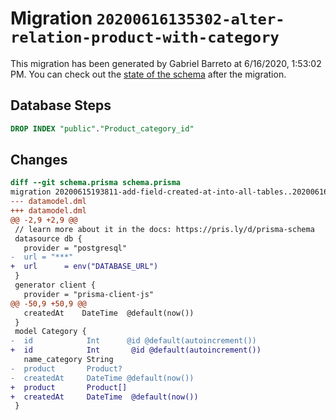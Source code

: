 # Migration `20200616135302-alter-relation-product-with-category`

This migration has been generated by Gabriel Barreto at 6/16/2020, 1:53:02 PM.
You can check out the [state of the schema](./schema.prisma) after the migration.

## Database Steps

```sql
DROP INDEX "public"."Product_category_id"
```

## Changes

```diff
diff --git schema.prisma schema.prisma
migration 20200615193811-add-field-created-at-into-all-tables..20200616135302-alter-relation-product-with-category
--- datamodel.dml
+++ datamodel.dml
@@ -2,9 +2,9 @@
 // learn more about it in the docs: https://pris.ly/d/prisma-schema
 datasource db {
   provider = "postgresql"
-  url = "***"
+  url      = env("DATABASE_URL")
 }
 generator client {
   provider = "prisma-client-js"
@@ -50,9 +50,9 @@
   createdAt    DateTime  @default(now())
 }
 model Category {
-  id            Int      @id @default(autoincrement())
+  id            Int       @id @default(autoincrement())
   name_category String
-  product       Product?
-  createdAt     DateTime @default(now())
+  product       Product[]
+  createdAt     DateTime  @default(now())
 }
```


